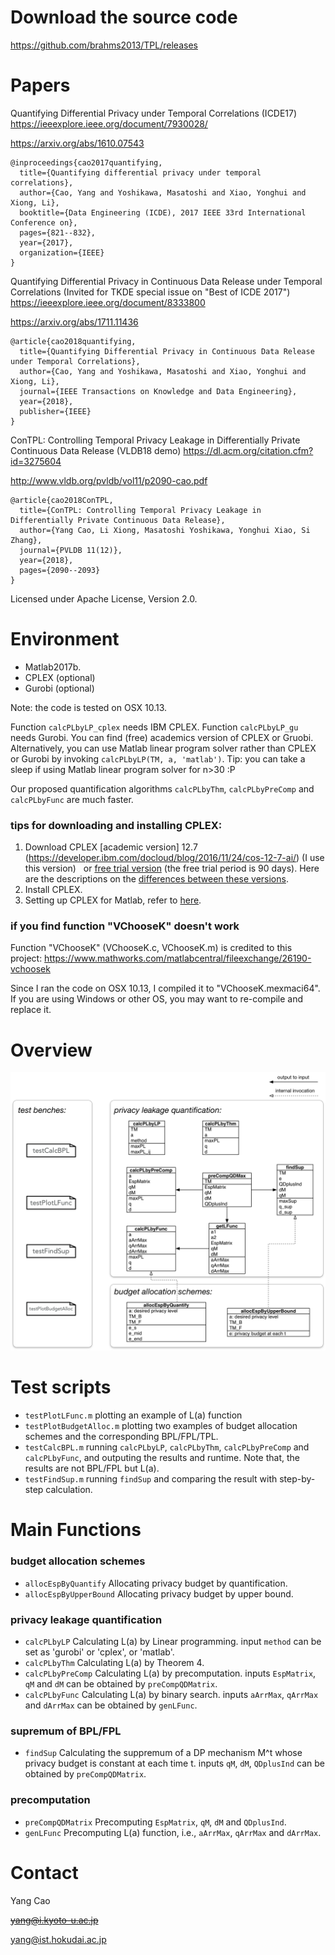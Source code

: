 # Download the source code

https://github.com/brahms2013/TPL/releases

# Papers

Quantifying Differential Privacy under Temporal Correlations (ICDE17) 
https://ieeexplore.ieee.org/document/7930028/

https://arxiv.org/abs/1610.07543

    @inproceedings{cao2017quantifying,
      title={Quantifying differential privacy under temporal correlations},
      author={Cao, Yang and Yoshikawa, Masatoshi and Xiao, Yonghui and Xiong, Li},
      booktitle={Data Engineering (ICDE), 2017 IEEE 33rd International Conference on},
      pages={821--832},
      year={2017},
      organization={IEEE}
    }


Quantifying Differential Privacy in Continuous Data Release under Temporal Correlations (Invited for TKDE special issue on "Best of ICDE 2017") 
https://ieeexplore.ieee.org/document/8333800

https://arxiv.org/abs/1711.11436


    @article{cao2018quantifying,
      title={Quantifying Differential Privacy in Continuous Data Release under Temporal Correlations},
      author={Cao, Yang and Yoshikawa, Masatoshi and Xiao, Yonghui and Xiong, Li},
      journal={IEEE Transactions on Knowledge and Data Engineering},
      year={2018},
      publisher={IEEE}
    }
    
ConTPL: Controlling Temporal Privacy Leakage in Differentially Private Continuous Data Release (VLDB18 demo) 
https://dl.acm.org/citation.cfm?id=3275604

http://www.vldb.org/pvldb/vol11/p2090-cao.pdf

    @article{cao2018ConTPL,
      title={ConTPL: Controlling Temporal Privacy Leakage in Differentially Private Continuous Data Release},
      author={Yang Cao, Li Xiong, Masatoshi Yoshikawa, Yonghui Xiao, Si Zhang},
      journal={PVLDB 11(12)},
      year={2018},
      pages={2090--2093}
    }
    
Licensed under Apache License, Version 2.0.

# Environment
- Matlab2017b.
- CPLEX (optional)
- Gurobi (optional)

Note: the code is tested on OSX 10.13.

Function `calcPLbyLP_cplex` needs IBM CPLEX. Function `calcPLbyLP_gu` needs Gurobi.
You can find (free) academics version of CPLEX or Gruobi.
Alternatively, you can use Matlab linear program solver rather than CPLEX or Gurobi by invoking `calcPLbyLP(TM, a, 'matlab')`. Tip: you can take a sleep if using Matlab linear program solver for n>30 :P

Our proposed quantification algorithms `calcPLbyThm`, `calcPLbyPreComp` and `calcPLbyFunc` are much faster.

### tips for downloading and installing CPLEX:
1. Download CPLEX [academic version] 12.7 (https://developer.ibm.com/docloud/blog/2016/11/24/cos-12-7-ai/) (I use this version)   or [free trial version](https://www.ibm.com/developerworks/downloads/ws/ilogcplex/#) (the free trial period is 90 days).  Here are the descriptions on the [differences between these versions](https://www-01.ibm.com/software/websphere/products/optimization/cplex-studio-community-edition/). 
2. Install CPLEX. 
3. Setting up CPLEX for Matlab, refer to [here](https://www.ibm.com/support/knowledgecenter/SSSA5P_12.7.1/ilog.odms.cplex.help/CPLEX/MATLAB/topics/gs_install.html).

### if you find function "VChooseK" doesn't work
Function "VChooseK" (VChooseK.c, VChooseK.m) is credited to this project:
https://www.mathworks.com/matlabcentral/fileexchange/26190-vchoosek

Since I ran the code on OSX 10.13, I compiled it to "VChooseK.mexmaci64".
If you are using Windows or other OS, you may want to re-compile and replace it.

# Overview
![alt overview](/TPL_uml.png)

# Test scripts

- `testPlotLFunc.m` plotting an example of L(a) function
- `testPlotBudgetAlloc.m` plotting two examples of budget allocation schemes and the corresponding BPL/FPL/TPL.
- `testCalcBPL.m` running `calcPLbyLP`, `calcPLbyThm`, `calcPLbyPreComp` and `calcPLbyFunc`, and outputing the results and runtime. Note that, the results are not BPL/FPL but L(a).
- `testFindSup.m` running `findSup` and comparing the result with step-by-step calculation.
 
# Main Functions

### budget allocation schemes
- `allocEspByQuantify` Allocating privacy budget by quantification.
- `allocEspByUpperBound` Allocating privacy budget by upper bound.

### privacy leakage quantification
- `calcPLbyLP` Calculating L(a) by Linear programming. input `method` can be set as 'gurobi' or 'cplex', or 'matlab'.
- `calcPLbyThm` Calculating L(a) by Theorem 4.
- `calcPLbyPreComp` Calculating L(a) by precomputation. inputs `EspMatrix`, `qM` and `dM` can be obtained by `preCompQDMatrix`.
- `calcPLbyFunc` Calculating L(a) by binary search. inputs `aArrMax`, `qArrMax` and `dArrMax` can be obtained by `genLFunc`.
 
### supremum of BPL/FPL
- `findSup` Calculating the suppremum of a DP mechanism M^t whose privacy budget is constant at each time t. inputs `qM`, `dM`, `QDplusInd` can be obtained by `preCompQDMatrix`.

### precomputation
- `preCompQDMatrix` Precomputing `EspMatrix`, `qM`, `dM` and `QDplusInd`.
- `genLFunc` Precomputing L(a) function, i.e., `aArrMax`, `qArrMax` and `dArrMax`.


# Contact

Yang Cao 

~~yang@i.kyoto-u.ac.jp~~

yang@ist.hokudai.ac.jp

    
